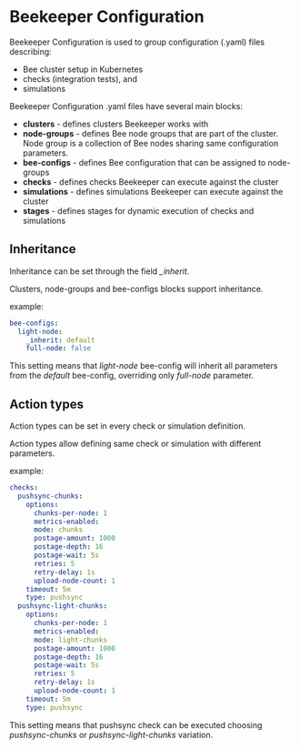 # Beekeeper Configuration

Beekeeper Configuration is used to group configuration (.yaml) files describing:

* Bee cluster setup in Kubernetes
* checks (integration tests), and
* simulations

Beekeeper Configuration .yaml files have several main blocks:

* **clusters** - defines clusters Beekeeper works with
* **node-groups** - defines Bee node groups that are part of the cluster. Node group is a collection of Bee nodes sharing same configuration parameters.
* **bee-configs** - defines Bee configuration that can be assigned to node-groups
* **checks** - defines checks Beekeeper can execute against the cluster
* **simulations** - defines simulations Beekeeper can execute against the cluster
* **stages** - defines stages for dynamic execution of checks and simulations

## Inheritance

Inheritance can be set through the field *_inherit*.

Clusters, node-groups and bee-configs blocks support inheritance.

example:

```yaml
bee-configs:
  light-node:
    _inherit: default
    full-node: false
```

This setting means that *light-node* bee-config will inherit all parameters from the *default* bee-config, overriding only *full-node* parameter.

## Action types

Action types can be set in every check or simulation definition.

Action types allow defining same check or simulation with different parameters.

example:

```yaml
checks:
  pushsync-chunks:
    options:
      chunks-per-node: 1
      metrics-enabled:
      mode: chunks
      postage-amount: 1000
      postage-depth: 16
      postage-wait: 5s
      retries: 5
      retry-delay: 1s
      upload-node-count: 1
    timeout: 5m
    type: pushsync
  pushsync-light-chunks:
    options:
      chunks-per-node: 1
      metrics-enabled:
      mode: light-chunks
      postage-amount: 1000
      postage-depth: 16
      postage-wait: 5s
      retries: 5
      retry-delay: 1s
      upload-node-count: 1
    timeout: 5m
    type: pushsync
```

This setting means that pushsync check can be executed choosing *pushsync-chunks* or *pushsync-light-chunks* variation.
